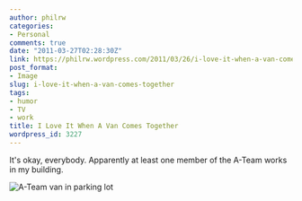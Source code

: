```yaml
---
author: philrw
categories:
- Personal
comments: true
date: "2011-03-27T02:28:30Z"
link: https://philrw.wordpress.com/2011/03/26/i-love-it-when-a-van-comes-together/
post_format:
- Image
slug: i-love-it-when-a-van-comes-together
tags:
- humor
- TV
- work
title: I Love It When A Van Comes Together
wordpress_id: 3227
---
```


It's okay, everybody. Apparently at least one member of the A-Team works in my building.

![A-Team van in parking lot](/images/IMG_0557.jpg)

